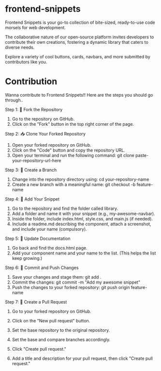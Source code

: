 # frontend-snippets
Frontend Snippets is your go-to collection of bite-sized, ready-to-use code morsels for web development. 

The collaborative nature of our open-source platform invites developers to contribute their own creations, fostering a dynamic library that caters to diverse needs.

Explore a variety of cool buttons, cards, navbars, and more submitted by contributors like you. 

# Contribution
Wanna contribute to Frontend Snippets!! Here are the steps you should go through..

Step 1: 🍴 Fork the Repository
1. Go to the repository on GitHub.
2. Click on the "Fork" button in the top right corner of the page.
   
Step 2: 📥 Clone Your Forked Repository
1. Open your forked repository on GitHub.
2. Click on the "Code" button and copy the repository URL.
3. Open your terminal and run the following command:
git clone paste-your-repository-url-here

Step 3: 🌿 Create a Branch
1. Change into the repository directory using:
cd your-repository-name
2. Create a new branch with a meaningful name:
git checkout -b feature-name

Step 4: 🎨 Add Your Snippet
1. Go to the repository and find the folder called library.
2. Add a folder and name it with your snippet (e.g., my-awesome-navbar).
3. Inside the folder, include index.html, style.css, and main.js (if needed).
4. Include a readme.md describing the component, attach a screenshot, and include your name (compulsory).

Step 5: 📄 Update Documentation
1. Go back and find the docs.html page.
2. Add your component name and your name to the list. (This helps the list keep growing.)

Step 6: 💾 Commit and Push Changes
1. Save your changes and stage them:
git add .
2. Commit the changes:
git commit -m "Add my awesome snippet"
3. Push the changes to your forked repository:
git push origin feature-name

Step 7: 🚀 Create a Pull Request
1. Go to your forked repository on GitHub.
2. Click on the "New pull request" button.
3. Set the base repository to the original repository.
4. Set the base and compare branches accordingly.
5. Click "Create pull request."

6. Add a title and description for your pull request, then click "Create pull request." 
